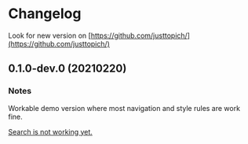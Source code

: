 # Changelog

Look for new version on [https://github.com/justtopich/](https://github.com/justtopich/)



## 0.1.0-dev.0 (20210220)

### Notes

Workable demo version where most navigation and style rules are work fine.

<u>Search is not working yet.</u> 

